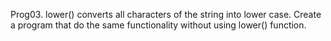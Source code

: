 Prog03. lower() converts all characters of the string into lower case. Create a program that do the same functionality without using lower() function.

